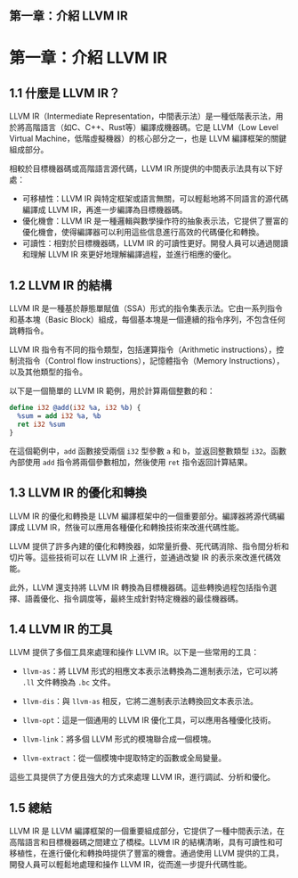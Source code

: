 ## 第一章：介紹 LLVM IR

# 第一章：介紹 LLVM IR

## 1.1 什麼是 LLVM IR？
LLVM IR（Intermediate Representation，中間表示法）是一種低階表示法，用於將高階語言（如C、C++、Rust等）編譯成機器碼。它是 LLVM（Low Level Virtual Machine，低階虛擬機器）的核心部分之一，也是 LLVM 編譯框架的關鍵組成部分。

相較於目標機器碼或高階語言源代碼，LLVM IR 所提供的中間表示法具有以下好處：
- 可移植性：LLVM IR 與特定框架或語言無關，可以輕鬆地將不同語言的源代碼編譯成 LLVM IR，再進一步編譯為目標機器碼。
- 優化機會：LLVM IR 是一種邏輯與數學操作符的抽象表示法，它提供了豐富的優化機會，使得編譯器可以利用這些信息進行高效的代碼優化和轉換。
- 可讀性：相對於目標機器碼，LLVM IR 的可讀性更好。開發人員可以通過閱讀和理解 LLVM IR 來更好地理解編譯過程，並進行相應的優化。

## 1.2 LLVM IR 的結構
LLVM IR 是一種基於靜態單賦值（SSA）形式的指令集表示法。它由一系列指令和基本塊（Basic Block）組成，每個基本塊是一個連續的指令序列，不包含任何跳轉指令。

LLVM IR 指令有不同的指令類型，包括運算指令（Arithmetic instructions），控制流指令（Control flow instructions），記憶體指令（Memory Instructions），以及其他類型的指令。

以下是一個簡單的 LLVM IR 範例，用於計算兩個整數的和：

```llvm
define i32 @add(i32 %a, i32 %b) {
  %sum = add i32 %a, %b
  ret i32 %sum
}
```

在這個範例中，`add` 函數接受兩個 `i32` 型參數 `a` 和 `b`，並返回整數類型 `i32`。函數內部使用 `add` 指令將兩個參數相加，然後使用 `ret` 指令返回計算結果。

## 1.3 LLVM IR 的優化和轉換
LLVM IR 的優化和轉換是 LLVM 編譯框架中的一個重要部分。編譯器將源代碼編譯成 LLVM IR，然後可以應用各種優化和轉換技術來改進代碼性能。

LLVM 提供了許多內建的優化和轉換器，如常量折疊、死代碼消除、指令間分析和切片等。這些技術可以在 LLVM IR 上進行，並通過改變 IR 的表示來改進代碼效能。

此外，LLVM 還支持將 LLVM IR 轉換為目標機器碼。這些轉換過程包括指令選擇、語義優化、指令調度等，最終生成針對特定機器的最佳機器碼。

## 1.4 LLVM IR 的工具
LLVM 提供了多個工具來處理和操作 LLVM IR。以下是一些常用的工具：

- `llvm-as`：將 LLVM 形式的相應文本表示法轉換為二進制表示法，它可以將 `.ll` 文件轉換為 `.bc` 文件。

- `llvm-dis`：與 `llvm-as` 相反，它將二進制表示法轉換回文本表示法。

- `llvm-opt`：這是一個通用的 LLVM IR 優化工具，可以應用各種優化技術。

- `llvm-link`：將多個 LLVM 形式的模塊聯合成一個模塊。

- `llvm-extract`：從一個模塊中提取特定的函數或全局變量。

這些工具提供了方便且強大的方式來處理 LLVM IR，進行調試、分析和優化。

## 1.5 總結
LLVM IR 是 LLVM 編譯框架的一個重要組成部分，它提供了一種中間表示法，在高階語言和目標機器碼之間建立了橋樑。LLVM IR 的結構清晰，具有可讀性和可移植性，在進行優化和轉換時提供了豐富的機會。通過使用 LLVM 提供的工具，開發人員可以輕鬆地處理和操作 LLVM IR，從而進一步提升代碼性能。